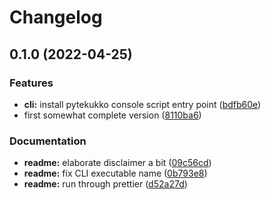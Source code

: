 # Changelog

## 0.1.0 (2022-04-25)


### Features

* **cli:** install pytekukko console script entry point ([bdfb60e](https://github.com/scop/pylttoaine/commit/bdfb60eaab9f6429609b942404faa4b616d43e40))
* first somewhat complete version ([8110ba6](https://github.com/scop/pylttoaine/commit/8110ba60ff7e2e5b49cd9817dd50576b5814c7b8))


### Documentation

* **readme:** elaborate disclaimer a bit ([09c56cd](https://github.com/scop/pylttoaine/commit/09c56cd76cefe45c94e9efcfe41d86674dae815c))
* **readme:** fix CLI executable name ([0b793e8](https://github.com/scop/pylttoaine/commit/0b793e800c79be0bd5fa7b75d976731c32fc1f2b))
* **readme:** run through prettier ([d52a27d](https://github.com/scop/pylttoaine/commit/d52a27d5c56541b970743f78d48f7700598d1151))
